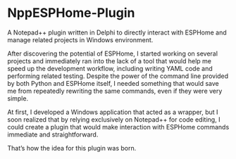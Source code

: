 # NppESPHome-Plugin
A Notepad++ plugin written in Delphi to directly interact with ESPHome and manage related projects in Windows environment.

After discovering the potential of ESPHome, I started working on several projects and immediately ran into the lack of a tool that would help me speed up the development workflow, including writing YAML code and performing related testing.
Despite the power of the command line provided by both Python and ESPHome itself, I needed something that would save me from repeatedly rewriting the same commands, even if they were very simple.

At first, I developed a Windows application that acted as a wrapper, but I soon realized that by relying exclusively on Notepad++ for code editing, I could create a plugin that would make interaction with ESPHome commands immediate and straightforward.

That’s how the idea for this plugin was born.
